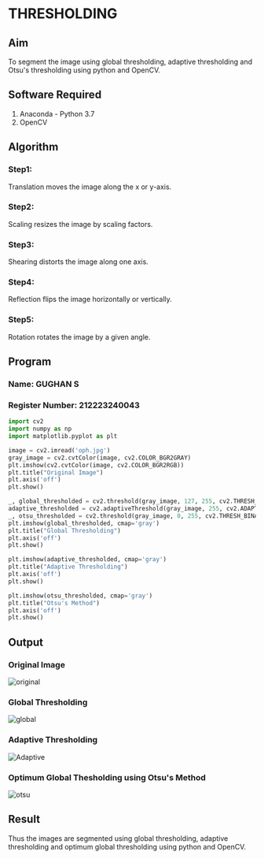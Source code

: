 # THRESHOLDING
## Aim
To segment the image using global thresholding, adaptive thresholding and Otsu's thresholding using python and OpenCV.

## Software Required
1. Anaconda - Python 3.7
2. OpenCV

## Algorithm
### Step1:
Translation moves the image along the x or y-axis.

### Step2:
Scaling resizes the image by scaling factors.

### Step3:
Shearing distorts the image along one axis.

### Step4:
Reflection flips the image horizontally or vertically.

### Step5:
Rotation rotates the image by a given angle.


## Program
### Name: GUGHAN S
### Register Number: 212223240043
```python
import cv2
import numpy as np
import matplotlib.pyplot as plt

image = cv2.imread('oph.jpg') 
gray_image = cv2.cvtColor(image, cv2.COLOR_BGR2GRAY)
plt.imshow(cv2.cvtColor(image, cv2.COLOR_BGR2RGB))  
plt.title("Original Image")
plt.axis('off')
plt.show()

_, global_thresholded = cv2.threshold(gray_image, 127, 255, cv2.THRESH_BINARY)
adaptive_thresholded = cv2.adaptiveThreshold(gray_image, 255, cv2.ADAPTIVE_THRESH_GAUSSIAN_C, cv2.THRESH_BINARY, 11, 2)
_, otsu_thresholded = cv2.threshold(gray_image, 0, 255, cv2.THRESH_BINARY + cv2.THRESH_OTSU)
plt.imshow(global_thresholded, cmap='gray')
plt.title("Global Thresholding")
plt.axis('off')
plt.show()

plt.imshow(adaptive_thresholded, cmap='gray')
plt.title("Adaptive Thresholding")
plt.axis('off')
plt.show()

plt.imshow(otsu_thresholded, cmap='gray')
plt.title("Otsu's Method")
plt.axis('off')
plt.show()
```
## Output
### Original Image
![original ](https://github.com/user-attachments/assets/816a06e8-2ce9-43bc-a7a5-7e98a53f6176)

### Global Thresholding
![global](https://github.com/user-attachments/assets/678b5f68-9899-47d1-aaa3-d949e3205d05)


### Adaptive Thresholding
![Adaptive](https://github.com/user-attachments/assets/b3db81ea-b26f-47cc-b688-c4d95d46b4b2)


### Optimum Global Thesholding using Otsu's Method
![otsu](https://github.com/user-attachments/assets/802a1c52-1d37-41b0-87e1-219642dedc1b)


## Result
Thus the images are segmented using global thresholding, adaptive thresholding and optimum global thresholding using python and OpenCV.
